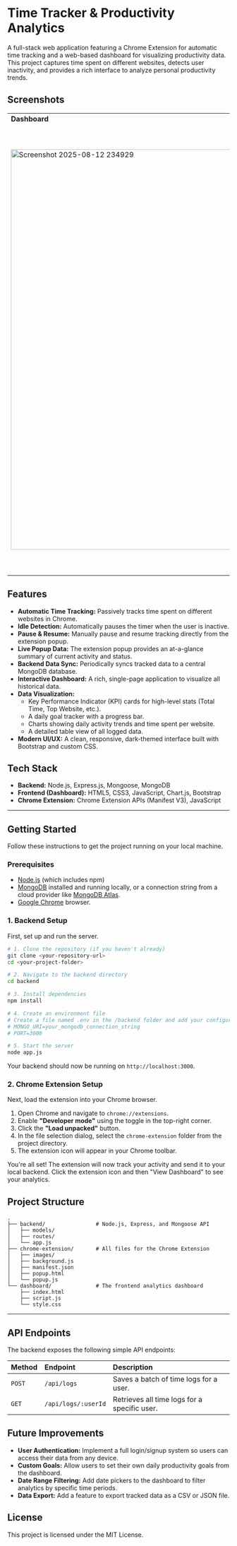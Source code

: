 # Time Tracker & Productivity Analytics

A full-stack web application featuring a Chrome Extension for automatic time tracking and a web-based dashboard for visualizing productivity data. This project captures time spent on different websites, detects user inactivity, and provides a rich interface to analyze personal productivity trends.

## Screenshots

<table width="100%">
 <tr>
    <td width="70%" valign="top"><b>Dashboard</b></td>
    <td width="30%" valign="top"><b>Chrome Extension Popup</b></td>
 </tr>
 <tr>
    <td><img width="1887" height="907" alt="Screenshot 2025-08-12 234929" src="https://github.com/user-attachments/assets/f70791d3-ead0-4db6-9b0d-335a1a10b55a" /></td>
    <td><img width="1896" height="1014" alt="Screenshot 2025-08-12 234851" src="https://github.com/user-attachments/assets/33932b01-b486-4891-91ee-e72b7d3ddc6a" /></td>
 </tr>
</table>


## Features

- **Automatic Time Tracking:** Passively tracks time spent on different websites in Chrome.
- **Idle Detection:** Automatically pauses the timer when the user is inactive.
- **Pause & Resume:** Manually pause and resume tracking directly from the extension popup.
- **Live Popup Data:** The extension popup provides an at-a-glance summary of current activity and status.
- **Backend Data Sync:** Periodically syncs tracked data to a central MongoDB database.
- **Interactive Dashboard:** A rich, single-page application to visualize all historical data.
- **Data Visualization:**
    - Key Performance Indicator (KPI) cards for high-level stats (Total Time, Top Website, etc.).
    - A daily goal tracker with a progress bar.
    - Charts showing daily activity trends and time spent per website.
    - A detailed table view of all logged data.
- **Modern UI/UX:** A clean, responsive, dark-themed interface built with Bootstrap and custom CSS.

## Tech Stack

- **Backend:** Node.js, Express.js, Mongoose, MongoDB
- **Frontend (Dashboard):** HTML5, CSS3, JavaScript, Chart.js, Bootstrap
- **Chrome Extension:** Chrome Extension APIs (Manifest V3), JavaScript

---

## Getting Started

Follow these instructions to get the project running on your local machine.

### Prerequisites

- [Node.js](https://nodejs.org/en/) (which includes npm)
- [MongoDB](https://www.mongodb.com/try/download/community) installed and running locally, or a connection string from a cloud provider like [MongoDB Atlas](https://www.mongodb.com/cloud/atlas).
- [Google Chrome](https://www.google.com/chrome/) browser.

### 1. Backend Setup

First, set up and run the server.

```bash
# 1. Clone the repository (if you haven't already)
git clone <your-repository-url>
cd <your-project-folder>

# 2. Navigate to the backend directory
cd backend

# 3. Install dependencies
npm install

# 4. Create an environment file
# Create a file named .env in the /backend folder and add your configuration:
# MONGO_URI=your_mongodb_connection_string
# PORT=3000

# 5. Start the server
node app.js
```
Your backend should now be running on `http://localhost:3000`.

### 2. Chrome Extension Setup

Next, load the extension into your Chrome browser.

1.  Open Chrome and navigate to `chrome://extensions`.
2.  Enable **"Developer mode"** using the toggle in the top-right corner.
3.  Click the **"Load unpacked"** button.
4.  In the file selection dialog, select the `chrome-extension` folder from the project directory.
5.  The extension icon will appear in your Chrome toolbar.

You're all set! The extension will now track your activity and send it to your local backend. Click the extension icon and then "View Dashboard" to see your analytics.

## Project Structure

```
.
├── backend/                # Node.js, Express, and Mongoose API
│   ├── models/
│   ├── routes/
│   └── app.js
├── chrome-extension/       # All files for the Chrome Extension
│   ├── images/
│   ├── background.js
│   ├── manifest.json
│   ├── popup.html
│   └── popup.js
└── dashboard/              # The frontend analytics dashboard
    ├── index.html
    ├── script.js
    └── style.css
```

---

## API Endpoints

The backend exposes the following simple API endpoints:

| Method | Endpoint         | Description                        |
| :----- | :--------------- | :--------------------------------- |
| `POST` | `/api/logs`      | Saves a batch of time logs for a user. |
| `GET`  | `/api/logs/:userId` | Retrieves all time logs for a specific user. |

## Future Improvements

- **User Authentication:** Implement a full login/signup system so users can access their data from any device.
- **Custom Goals:** Allow users to set their own daily productivity goals from the dashboard.
- **Date Range Filtering:** Add date pickers to the dashboard to filter analytics by specific time periods.
- **Data Export:** Add a feature to export tracked data as a CSV or JSON file.

## License

This project is licensed under the MIT License.
